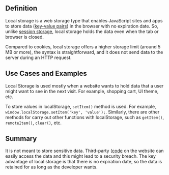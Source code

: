 ## Definition

Local storage is a web storage type that enables JavaScript sites and apps to store data ([key-value pairs](key-value-pair.md)) in the browser with no expiration date. So, unlike [session storage](session-storage.md), local storage holds the data even when the tab or browser is closed.

Compared to cookies, local storage offers a higher storage limit (around 5 MB or more), the syntax is straightforward, and it does not send data to the server during an HTTP request.

## Use Cases and Examples

Local Storage is used mostly when a website wants to hold data that a user might want to see in the next visit. For example, shopping cart, UI theme, etc.

To store values in localStorage, `setItem()` method is used. For example, `window.localStorage.setItem('key', 'value');`.
Similarly, there are other methods for carry out other functions with localStorage, such as `getItem()`, `remoteItem()`, `clear()`, etc.

## Summary

It is not meant to store sensitive data. Third-party ([code](code.md) on the website can easily access the data and this might lead to a security breach. The key advantage of local storage is that there is no expiration date, so the data is retained for as long as the developer wants. 
